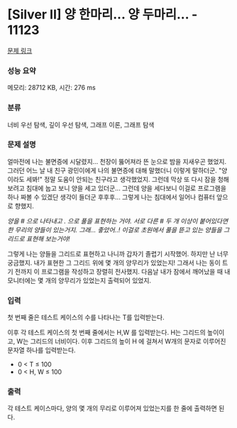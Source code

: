 # [Silver II] 양 한마리... 양 두마리... - 11123 

[문제 링크](https://www.acmicpc.net/problem/11123) 

### 성능 요약

메모리: 28712 KB, 시간: 276 ms

### 분류

너비 우선 탐색, 깊이 우선 탐색, 그래프 이론, 그래프 탐색

### 문제 설명

<p>얼마전에 나는 불면증에 시달렸지... 천장이 뚫어져라 뜬 눈으로 밤을 지새우곤 했었지.  그러던 어느 날 내 친구 광민이에게 나의 불면증에 대해 말했더니 이렇게 말하더군. "양이라도 세봐!"  정말 도움이 안되는 친구라고 생각했었지. 그런데 막상 또 다시 잠을 청해보려고 침대에 눕고 보니 양을 세고 있더군... 그런데 양을 세다보니 이걸로 프로그램을 하나 짜볼 수 있겠단 생각이 들더군 후후후... 그렇게 나는 침대에서 일어나 컴퓨터 앞으로 향했지.</p>

<p><em>양을 # 으로 나타내고 . 으로 풀을 표현하는 거야. 서로 다른 # 두 개 이상이 붙어있다면 한 무리의 양들이 있는거지. 그래... 좋았어..! 이걸로 초원에서 풀을 뜯고 있는 양들을 그리드로 표현해 보는거야!</em></p>

<p>그렇게 나는 양들을 그리드로 표현하고 나니까 갑자기 졸렵기 시작했어. 하지만 난 너무 궁금했지. 내가 표현한 그 그리드 위에 몇 개의 양무리가 있었는지! 그래서 나는 동이 트기 전까지 이 프로그램을 작성하고 장렬히 전사했지. 다음날 내가 잠에서 깨어났을 때 내 모니터에는 몇 개의 양무리가 있었는지 출력되어 있었지.</p>

### 입력 

 <p>첫 번째 줄은 테스트 케이스의 수를 나타나는 T를 입력받는다.</p>

<p>이후 각 테스트 케이스의 첫 번째 줄에서는 H,W 를 입력받는다. H는 그리드의 높이이고, W는 그리드의 너비이다. 이후 그리드의 높이 H 에 걸쳐서 W개의 문자로 이루어진 문자열 하나를 입력받는다. </p>

<ul>
	<li>0 < T ≤ 100</li>
	<li>0 < H, W ≤ 100</li>
</ul>

### 출력 

 <p>각 테스트 케이스마다, 양의 몇 개의 무리로 이루어져 있었는지를 한 줄에 출력하면 된다. </p>

